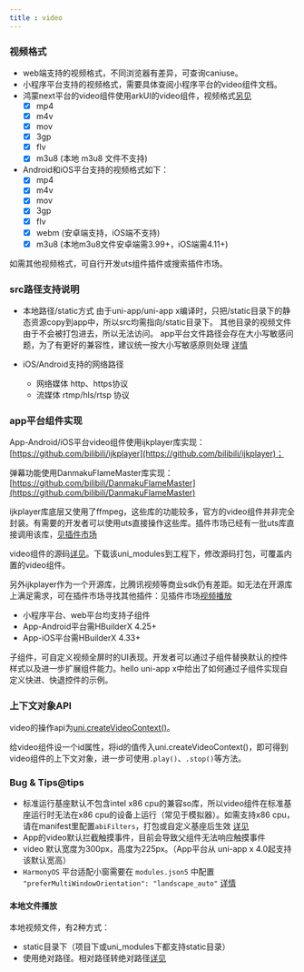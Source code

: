 ```yaml
---
title : video
---
```


<!-- ## video -->

<!-- UTSCOMJSON.video.name -->

<!-- UTSCOMJSON.video.description -->

<!-- UTSCOMJSON.video.compatibility -->

<!-- UTSCOMJSON.video.attribute -->

<!-- UTSCOMJSON.video.event -->

<!-- UTSCOMJSON.video.component_type -->


### 视频格式
- web端支持的视频格式，不同浏览器有差异，可查询caniuse。
- 小程序平台支持的视频格式，需要具体查阅小程序平台的video组件文档。
- 鸿蒙next平台的video组件使用arkUI的video组件，视频格式[另见](https://developer.huawei.com/consumer/cn/doc/harmonyos-references/ts-media-components-video?ha_source=Dcloud&ha_sourceId=89000448)
	* [x] mp4
	* [x] m4v
	* [x] mov
	* [x] 3gp
	* [x] flv
	* [x] m3u8 (本地 m3u8 文件不支持)
- Android和iOS平台支持的视频格式如下：
	* [x] mp4
	* [x] m4v
	* [x] mov
	* [x] 3gp
	* [x] flv
	* [x] webm (安卓端支持，iOS端不支持)
	* [x] m3u8 (本地m3u8文件安卓端需3.99+，iOS端需4.11+)

如需其他视频格式，可自行开发uts组件插件或搜索插件市场。

### src路径支持说明
- 本地路径/static方式
	由于uni-app/uni-app x编译时，只把/static目录下的静态资源copy到app中，所以src均需指向/static目录下。
	其他目录的视频文件由于不会被打包进去，所以无法访问。
	app平台文件路径会存在大小写敏感问题，为了有更好的兼容性，建议统一按大小写敏感原则处理 [详情](../api/file-system-spec.md#casesensitive)

- iOS/Android支持的网络路径
	* 网络媒体 http、https协议
	* 流媒体 rtmp/hls/rtsp 协议

### app平台组件实现
App-Android/iOS平台video组件使用ijkplayer库实现：[https://github.com/bilibili/ijkplayer](https://github.com/bilibili/ijkplayer)；

弹幕功能使用DanmakuFlameMaster库实现：[https://github.com/bilibili/DanmakuFlameMaster](https://github.com/bilibili/DanmakuFlameMaster)

ijkplayer库底层又使用了ffmpeg，这些库的功能较多，官方的video组件并非完全封装。有需要的开发者可以使用uts直接操作这些库。插件市场已经有一批uts库直接调用该库，[见插件市场](https://ext.dcloud.net.cn/search?q=ffmpeg&orderBy=Relevance&uni-appx=1)

video组件的源码[详见](https://gitcode.net/dcloud/uni-component/-/tree/master/uni_modules/uni-video)。下载该uni_modules到工程下，修改源码打包，可覆盖内置的video组件。

另外ijkplayer作为一个开源库，比腾讯视频等商业sdk仍有差距。如无法在开源库上满足需求，可在插件市场寻找其他插件：见插件市场[视频播放](https://ext.dcloud.net.cn/search?q=%E8%A7%86%E9%A2%91%E6%92%AD%E6%94%BE&orderBy=Relevance&uni-appx=1)

<!-- UTSCOMJSON.video.children -->

- 小程序平台、web平台均支持子组件
- App-Android平台需HBuilderX 4.25+
- App-iOS平台需HBuilderX 4.33+

子组件，可自定义视频全屏时的UI表现。开发者可以通过子组件替换默认的控件样式以及进一步扩展组件能力。hello uni-app x中给出了如何通过子组件实现自定义快进、快退控件的示例。


### 上下文对象API

video的操作api为[uni.createVideoContext()](../api/create-video-context.md)。

给video组件设一个id属性，将id的值传入uni.createVideoContext()，即可得到video组件的上下文对象，进一步可使用`.play()`、`.stop()`等方法。

<!-- UTSCOMJSON.video.example -->

<!-- UTSCOMJSON.video.reference -->

### Bug & Tips@tips
- 标准运行基座默认不包含intel x86 cpu的兼容so库，所以video组件在标准基座运行时无法在x86 cpu的设备上运行（常见于模拟器）。如需支持x86 cpu，请在manifest里配置`abiFilters`，打包或自定义基座后生效 [详见](https://uniapp.dcloud.net.cn/uni-app-x/manifest.html#android)
- App的video默认拦截触摸事件，目前会导致父组件无法响应触摸事件
- video 默认宽度为300px，高度为225px。（App平台从 uni-app x 4.0起支持该默认宽高）
- `HarmonyOS` 平台适配小窗需要在 `modules.json5` 中配置 `"preferMultiWindowOrientation": "landscape_auto"` [详情](https://developer.huawei.com/consumer/cn/doc/harmonyos-guides-V13/module-configuration-file-V13#abilities%E6%A0%87%E7%AD%BE?ha_source=Dcloud&ha_sourceId=89000448)

#### 本地文件播放
本地视频文件，有2种方式：
- static目录下（项目下或uni_modules下都支持static目录）
- 使用绝对路径。相对路径转绝对路径[详见](https://doc.dcloud.net.cn/uni-app-x/uts/utsandroid.html#convert2absfullpath)
